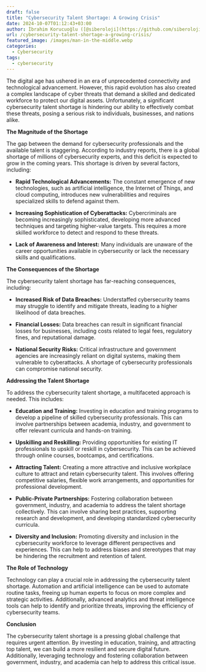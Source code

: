 ```yaml
---
draft: false
title: "Cybersecurity Talent Shortage: A Growing Crisis"
date: 2024-10-07T01:12:43+03:00
author: İbrahim Korucuoğlu ([@siberoloji](https://github.com/siberoloji))
url: /cybersecurity-talent-shortage-a-growing-crisis/
featured_image: /images/man-in-the-middle.webp
categories:
  - Cybersecurity
tags:
  - cybersecurity
---
```



The digital age has ushered in an era of unprecedented connectivity and technological advancement. However, this rapid evolution has also created a complex landscape of cyber threats that demand a skilled and dedicated workforce to protect our digital assets. Unfortunately, a significant cybersecurity talent shortage is hindering our ability to effectively combat these threats, posing a serious risk to individuals, businesses, and nations alike.



**The Magnitude of the Shortage**



The gap between the demand for cybersecurity professionals and the available talent is staggering. According to industry reports, there is a global shortage of millions of cybersecurity experts, and this deficit is expected to grow in the coming years. This shortage is driven by several factors, including:


* **Rapid Technological Advancements:** The constant emergence of new technologies, such as artificial intelligence, the Internet of Things, and cloud computing, introduces new vulnerabilities and requires specialized skills to defend against them.

* **Increasing Sophistication of Cyberattacks:** Cybercriminals are becoming increasingly sophisticated, developing more advanced techniques and targeting higher-value targets. This requires a more skilled workforce to detect and respond to these threats.

* **Lack of Awareness and Interest:** Many individuals are unaware of the career opportunities available in cybersecurity or lack the necessary skills and qualifications.




**The Consequences of the Shortage**



The cybersecurity talent shortage has far-reaching consequences, including:


* **Increased Risk of Data Breaches:** Understaffed cybersecurity teams may struggle to identify and mitigate threats, leading to a higher likelihood of data breaches.

* **Financial Losses:** Data breaches can result in significant financial losses for businesses, including costs related to legal fees, regulatory fines, and reputational damage.

* **National Security Risks:** Critical infrastructure and government agencies are increasingly reliant on digital systems, making them vulnerable to cyberattacks. A shortage of cybersecurity professionals can compromise national security.




**Addressing the Talent Shortage**



To address the cybersecurity talent shortage, a multifaceted approach is needed. This includes:


* **Education and Training:** Investing in education and training programs to develop a pipeline of skilled cybersecurity professionals. This can involve partnerships between academia, industry, and government to offer relevant curricula and hands-on training.

* **Upskilling and Reskilling:** Providing opportunities for existing IT professionals to upskill or reskill in cybersecurity. This can be achieved through online courses, bootcamps, and certifications.

* **Attracting Talent:** Creating a more attractive and inclusive workplace culture to attract and retain cybersecurity talent. This involves offering competitive salaries, flexible work arrangements, and opportunities for professional development.

* **Public-Private Partnerships:** Fostering collaboration between government, industry, and academia to address the talent shortage collectively. This can involve sharing best practices, supporting research and development, and developing standardized cybersecurity curricula.

* **Diversity and Inclusion:** Promoting diversity and inclusion in the cybersecurity workforce to leverage different perspectives and experiences. This can help to address biases and stereotypes that may be hindering the recruitment and retention of talent.




**The Role of Technology**



Technology can play a crucial role in addressing the cybersecurity talent shortage. Automation and artificial intelligence can be used to automate routine tasks, freeing up human experts to focus on more complex and strategic activities. Additionally, advanced analytics and threat intelligence tools can help to identify and prioritize threats, improving the efficiency of cybersecurity teams.



**Conclusion**



The cybersecurity talent shortage is a pressing global challenge that requires urgent attention. By investing in education, training, and attracting top talent, we can build a more resilient and secure digital future. Additionally, leveraging technology and fostering collaboration between government, industry, and academia can help to address this critical issue.
